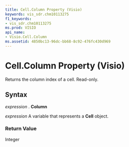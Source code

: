 ```yaml
---
title: Cell.Column Property (Visio)
keywords: vis_sdr.chm10113275
f1_keywords:
- vis_sdr.chm10113275
ms.prod: VISIO
api_name:
- Visio.Cell.Column
ms.assetid: 4850bc13-96dc-bb68-8c92-476fc430d969
---
```



# Cell.Column Property (Visio)

Returns the column index of a cell. Read-only.


## Syntax

 _expression_ . **Column**

 _expression_ A variable that represents a **Cell** object.


### Return Value

Integer



